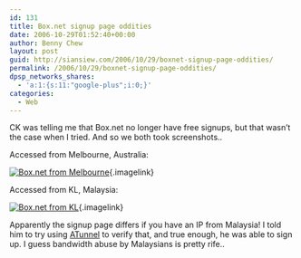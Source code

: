 ```yaml
---
id: 131
title: Box.net signup page oddities
date: 2006-10-29T01:52:40+00:00
author: Benny Chew
layout: post
guid: http://siansiew.com/2006/10/29/boxnet-signup-page-oddities/
permalink: /2006/10/29/boxnet-signup-page-oddities/
dpsp_networks_shares:
  - 'a:1:{s:11:"google-plus";i:0;}'
categories:
  - Web
---
```

CK was telling me that Box.net no longer have free signups, but that wasn&#8217;t the case when I tried. And so we both took screenshots..

Accessed from Melbourne, Australia:
  
[<img alt="Box.net from Melbourne" id="image130" src="https://bennychew.com/blog/wp-content/uploads/2006/10/boxdotnet-oz.thumbnail.png" />](https://bennychew.com/blog/wp-content/uploads/2006/10/boxdotnet-oz.png "Box.net from Melbourne"){.imagelink}

Accessed from KL, Malaysia:
  
[<img alt="Box.net from KL" id="image129" src="https://bennychew.com/blog/wp-content/uploads/2006/10/boxdotnet-msia.thumbnail.jpg" />](https://bennychew.com/blog/wp-content/uploads/2006/10/boxdotnet-msia.jpg "Box.net from KL"){.imagelink}

Apparently the signup page differs if you have an IP from Malaysia! I told him to try using <a target="_blank" href="http://www.atunnel.com/">ATunnel</a> to verify that, and true enough, he was able to sign up. I guess bandwidth abuse by Malaysians is pretty rife..